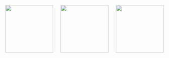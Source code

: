 <div style="display: flex; align-items: center; justify-content: space-between; flex-wrap: nowrap; width: 100%;">
  <a href="https://github.com/pedroheck">
    <img align="center" height="152rem" src="https://github-readme-stats.vercel.app/api?username=pedroheck&layout=compact&show_icons=true&theme=radical&text_color=fff&title_color=fff&icon_color=bb2be3&hide_border=true&border_radius=7&token=">
  </a>
  
  <a href="https://github.com/pedroheck">
    <img align="center" height="152rem" src="https://github-readme-streak-stats.herokuapp.com/?user=pedroheck&show_icons=true&theme=radical&text_color=fff&title_color=fff&icon_color=bb2be3&hide_border=true&border_radius=7&token=">
  </a>
  
  <a href="https://github.com/pedroheck">
    <img align="center" height="152rem" src="https://github-readme-stats.vercel.app/api/top-langs/?username=pedroheck&layout=donut&theme=radical&text_color=fff&title_color=fff&icon_color=00c9d4&hide_border=true&border_radius=7&langs_count=5&hide=jupyter%20notebook&token=">
  </a>
</div>
